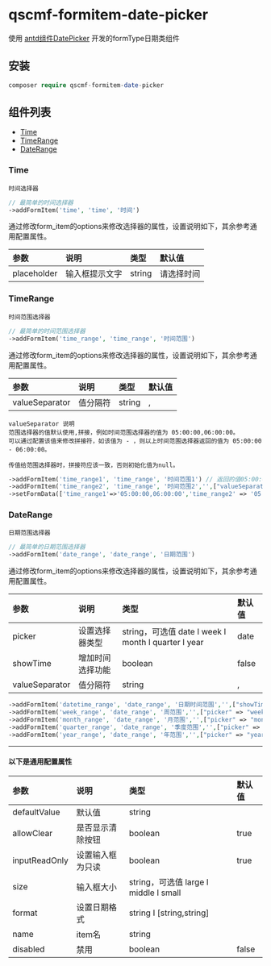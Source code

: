 # qscmf-formitem-date-picker
使用 [antd组件DatePicker](https://ant.design/components/date-picker-cn/) 开发的formType日期类组件

## 安装

```php
composer require qscmf-formitem-date-picker
```

## 组件列表
+ [Time](https://github.com/quansitech/qscmf-formitem-date-picker#Time)
+ [TimeRange](https://github.com/quansitech/qscmf-formitem-date-picker#TimeRange)
+ [DateRange](https://github.com/quansitech/qscmf-formitem-date-picker#DateRange)


### Time
```label
时间选择器
```

```php
// 最简单的时间选择器
->addFormItem('time', 'time', '时间')
```

通过修改form_item的options来修改选择器的属性，设置说明如下，其余参考通用配置属性。

| 参数 | 说明 | 类型 | 默认值 |
|:---------- |:----------|:----------|:----------|
| placeholder | 输入框提示文字 | string | 请选择时间 |

### TimeRange
```label
时间范围选择器
```

```php
// 最简单的时间范围选择器
->addFormItem('time_range', 'time_range', '时间范围')
```

通过修改form_item的options来修改选择器的属性，设置说明如下，其余参考通用配置属性。

| 参数 | 说明 | 类型 | 默认值 |
|:---------- |:----------|:----------|:----------|
| valueSeparator | 值分隔符 | string | , |


```lebal
valueSeparator 说明
范围选择器的值默认使用,拼接，例如时间范围选择器的值为 05:00:00,06:00:00。
可以通过配置该值来修改拼接符，如该值为 - ，则以上时间范围选择器返回的值为 05:00:00 - 06:00:00。

传值给范围选择器时，拼接符应该一致，否则初始化值为null。
```

```php
->addFormItem('time_range1', 'time_range', '时间范围1') // 返回的值05:00:00,06:00:00
->addFormItem('time_range2', 'time_range', '时间范围2','',["valueSeparator" => " - "]) // 返回的值05:00:00 - 06:00:00
->setFormData(['time_range1'=>'05:00:00,06:00:00','time_range2' => '05:00:00 - 06:00:00'])
```

### DateRange
```label
日期范围选择器
```

```php
// 最简单的日期范围选择器
->addFormItem('date_range', 'date_range', '日期范围')
```

通过修改form_item的options来修改选择器的属性，设置说明如下，其余参考通用配置属性。

| 参数 | 说明 | 类型 | 默认值 |
|:---------- |:----------|:----------|:----------|
| picker | 设置选择器类型 | string，可选值 date I week I month I quarter I year | date |
| showTime | 增加时间选择功能 | boolean | false |
| valueSeparator | 值分隔符 | string | , |

```php
->addFormItem('datetime_range', 'date_range', '日期时间范围','',["showTime" => true])
->addFormItem('week_range', 'date_range', '周范围','',["picker" => "week"])
->addFormItem('month_range', 'date_range', '月范围','',["picker" => "month"])
->addFormItem('quarter_range', 'date_range', '季度范围','',["picker" => "quarter"])
->addFormItem('year_range', 'date_range', '年范围','',["picker" => "year"])
```

***

#### 以下是通用配置属性

| 参数 | 说明 | 类型 | 默认值 |
|:---------- |:----------|:----------|:----------|
| defaultValue | 默认值 | string |  |
| allowClear | 是否显示清除按钮 | boolean | true |
| inputReadOnly | 设置输入框为只读 | boolean | true |
| size | 输入框大小 | string，可选值 large I middle I small |  |
| format | 设置日期格式 | string I [string,string] |  |
| name | item名 | string |  |
| disabled | 禁用 | boolean | false |